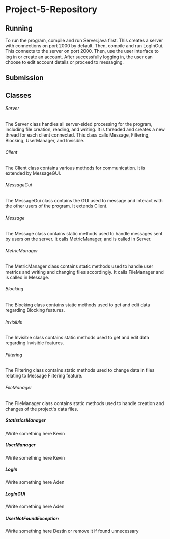 # Project-5-Repository

## Running
To run the program, compile and run Server.java first. This creates a server with connections on port 2000 by default. Then, compile and run LogInGui. This connects to the server on port 2000. Then, use the user interface to log in or create an account. After successfully logging in, the user can choose to edit account details or proceed to messaging.

## Submission

## Classes
###### Server
The Server class handles all server-sided processing for the program, including file creation, reading, and writing. It is threaded and creates a new thread for each client connected. This class calls Message, Filtering, Blocking, UserManager, and Invisible.

###### Client
The Client class contains various methods for communication. It is extended by MessageGUI.

###### MessageGui
The MessageGui class contains the GUI used to message and interact with the other users of the program. It extends Client.

###### Message
The Message class contains static methods used to handle messages sent by users on the server. It calls MetricManager, and is called in Server.

###### MetricManager
The MetricManager class contains static methods used to handle user metrics and writing and changing files accordingly. It calls FileManager and is called in Message.

###### Blocking
The Blocking class contains static methods used to get and edit data regarding Blocking features.

###### Invisible
The Invisible class contains static methods used to get and edit data regarding Invisible features.

###### Filtering
The Filtering class contains static methods used to change data in files relating to Message Filtering feature.

###### FileManager
The FileManager class contains static methods used to handle creation and changes of the project's data files.

##### StatisticsManager
/Write something here Kevin

##### UserManager
/Write something here Kevin

##### LogIn
/Write something here Aden

##### LogInGUI
/Write something here Aden

##### UserNotFoundException
/Write something here Destin or remove it if found unnecessary

